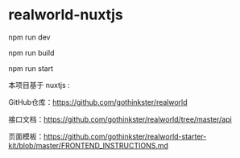 # realworld-nuxtjs

npm run dev

npm run build

npm run start

本项目基于 nuxtjs :

GitHub仓库：https://github.com/gothinkster/realworld

接口文档：https://github.com/gothinkster/realworld/tree/master/api

页面模板：https://github.com/gothinkster/realworld-starter-kit/blob/master/FRONTEND_INSTRUCTIONS.md